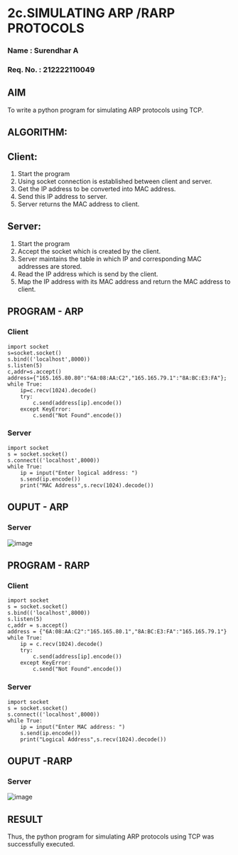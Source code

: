 # 2c.SIMULATING ARP /RARP PROTOCOLS

### Name : Surendhar A
### Req. No. : 212222110049

## AIM
To write a python program for simulating ARP protocols using TCP.

## ALGORITHM:
## Client:
1. Start the program
2. Using socket connection is established between client and server.
3. Get the IP address to be converted into MAC address.
4. Send this IP address to server.
5. Server returns the MAC address to client.
## Server:
1. Start the program
2. Accept the socket which is created by the client.
3. Server maintains the table in which IP and corresponding MAC addresses are
stored.
4. Read the IP address which is send by the client.
5. Map the IP address with its MAC address and return the MAC address to client.

## PROGRAM - ARP
### Client 
```
import socket
s=socket.socket()
s.bind(('localhost',8000))
s.listen(5)
c,addr=s.accept()
address={"165.165.80.80":"6A:08:AA:C2","165.165.79.1":"8A:BC:E3:FA"};
while True:
    ip=c.recv(1024).decode()
    try:
        c.send(address[ip].encode())
    except KeyError:
        c.send("Not Found".encode())
```

### Server 
```
import socket
s = socket.socket()
s.connect(('localhost',8000))
while True:
    ip = input("Enter logical address: ")
    s.send(ip.encode())
    print("MAC Address",s.recv(1024).decode())
```

## OUPUT - ARP
### Server
![image](https://github.com/Surendhar6/2c.ARP_RARP_PROTOCOLS/assets/118352907/23d3cd76-cd2e-4ecb-b63a-05353a59416b)

## PROGRAM - RARP
### Client 
```
import socket
s = socket.socket()
s.bind(('localhost',8000))
s.listen(5)
c,addr = s.accept()
address = {"6A:08:AA:C2":"165.165.80.1","8A:BC:E3:FA":"165.165.79.1"}
while True:
    ip = c.recv(1024).decode()
    try:
        c.send(address[ip].encode())
    except KeyError:
        c.send("Not Found".encode())
```

### Server 
```
import socket
s = socket.socket()
s.connect(('localhost',8000))
while True:
    ip = input("Enter MAC address: ")
    s.send(ip.encode())
    print("Logical Address",s.recv(1024).decode())
```

## OUPUT -RARP
### Server 
![image](https://github.com/Surendhar6/2c.ARP_RARP_PROTOCOLS/assets/118352907/9c916e1e-f589-487a-99e4-512f48493955)

## RESULT
Thus, the python program for simulating ARP protocols using TCP was successfully 
executed.
